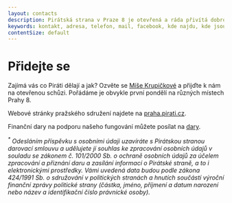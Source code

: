 ```yaml
---
layout: contacts
description: Pirátská strana v Praze 8 je otevřená a ráda přivítá dobrovolníky a odpoví na dotazy kritiků.
keywords: kontakt, adresa, telefon, mail, facebook, kde najdu, kde jsou
contentSize: default
---
```


<div class="o-section-header o-section-header--indented">
  <h1 class="t-h2-alt">Přidejte se</h1>
</div>

Zajímá vás co Piráti dělají a jak? Ozvěte se [Míše Krupičkové](/lide/michaela-krupickova) a přijďte k nám na otevřenou schůzi. Pořádáme je obvykle první pondělí na různých místech Prahy 8.

Webové stránky pražského sdružení najdete na [praha.pirati.cz](https://praha.pirati.cz/).

Finanční dary na podporu našeho fungování můžete posílat na [dary](https://dary.pirati.cz).

*<sup>\*</sup> Odesláním příspěvku s osobními údaji uzavíráte s Pirátskou stranou darovací smlouvu a udělujete jí souhlas ke zpracování osobních údajů v souladu se zákonem č. 101/2000 Sb. o ochraně osobních údajů za účelem zpracování a přiznání daru a zasílání informací o Pirátské straně, a to i elektronickými prostředky. Vámi uvedená data budou podle zákona 424/1991 Sb. o sdružování v politických stranách a hnutích součástí výroční finanční zprávy politické strany (částka, jméno, příjmení a datum narození nebo název a identifikační číslo právnické osoby).*

